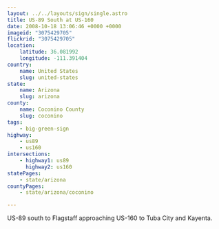 ```yaml
---
layout: ../../layouts/sign/single.astro
title: US-89 South at US-160
date: 2008-10-18 13:06:46 +0000 +0000
imageid: "3075429705"
flickrid: "3075429705"
location:
    latitude: 36.081992
    longitude: -111.391404
country:
    name: United States
    slug: united-states
state:
    name: Arizona
    slug: arizona
county:
    name: Coconino County
    slug: coconino
tags:
    - big-green-sign
highway:
    - us89
    - us160
intersections:
    - highway1: us89
      highway2: us160
statePages:
    - state/arizona
countyPages:
    - state/arizona/coconino

---
```

US-89 south to Flagstaff approaching US-160 to Tuba City and Kayenta.